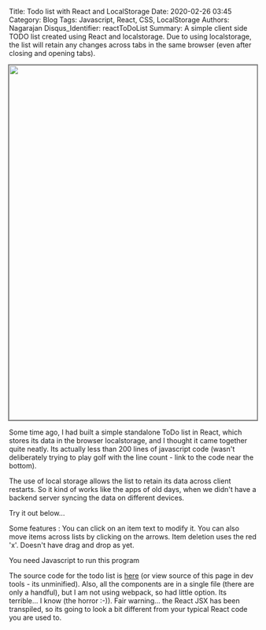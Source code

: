 Title: Todo list with React and LocalStorage
Date: 2020-02-26 03:45
Category: Blog
Tags: Javascript, React, CSS, LocalStorage
Authors: Nagarajan
Disqus_Identifier: reactToDoList
Summary: A simple client side TODO list created using React and localstorage. Due to using localstorage, the list will retain any changes across tabs in the same browser (even after closing and opening tabs). <br /> <div style="display: flex; justify-content: center"><img style="width: 720px; border: 2px solid gray" src="/Todo list screenshot.png" /></div>


Some time ago, I had built a simple standalone ToDo list in React, which stores its data in the browser localstorage, and I thought it came together quite neatly. Its actually less than 200 lines of javascript code (wasn't deliberately trying to play golf with the line count - link to the code near the bottom).

The use of local storage allows the list to retain its data across client restarts. So it kind of works like the apps of old days, when we didn't have a backend server syncing the data on different devices.

Try it out below...

Some features : You can click on an item text to modify it. You can also move items across lists by clicking on the arrows. Item deletion uses the red 'x'. Doesn't have drag and drop as yet.


<div id='appContainer'>You need Javascript to run this program</div>

<script src="/js/react.production.min.js"></script>
<script src="/js/react-dom.production.min.js"></script>

<script src="/js/reactToDoList/index.js"> </script>

<link rel='stylesheet' type='text/css' href="/css/reactToDoList/app.css" />

The source code for the todo list is [here](https://gitlab.com/motleytech/mtOnPelican/-/raw/master/motleytechnet/content/js/reactToDoList/index.js) (or view source of this page in dev tools - its unminified). Also, all the components are in a single file (there are only a handful), but I am not using webpack, so had little option. Its terrible... I know (the horror :-)). Fair warning... the React JSX has been transpiled, so its going to look a bit different from your typical React code you are used to.
